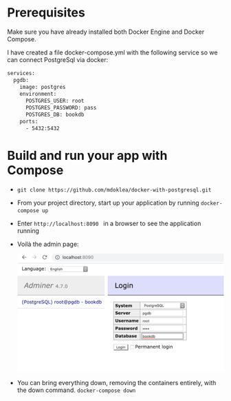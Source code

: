 # Prerequisites

Make sure you have already installed both Docker Engine and 
Docker Compose.

I have created a file docker-compose.yml with the following service so we can connect PostgreSql via docker:

```
services:
  pgdb:
    image: postgres
    environment:
      POSTGRES_USER: root
      POSTGRES_PASSWORD: pass
      POSTGRES_DB: bookdb         
    ports:
      - 5432:5432
```

# Build and run your app with Compose

* `git clone https://github.com/mdoklea/docker-with-postgresql.git`
* From your project directory, start up your application by running `docker-compose up` 
* Enter `http://localhost:8090 ` in a browser to see the application running
* Voilà the admin page:

  ![DB Admin Page](/images/db-admin.png)
  
  
* You can bring everything down, removing the containers entirely, with the down command.
`docker-compose down`
